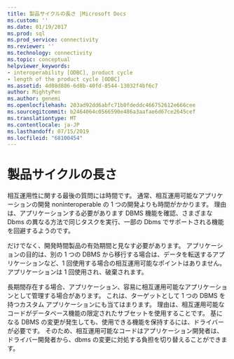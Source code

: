 ```yaml
---
title: 製品サイクルの長さ |Microsoft Docs
ms.custom: ''
ms.date: 01/19/2017
ms.prod: sql
ms.prod_service: connectivity
ms.reviewer: ''
ms.technology: connectivity
ms.topic: conceptual
helpviewer_keywords:
- interoperability [ODBC], product cycle
- length of the product cycle [ODBC]
ms.assetid: 4d08d886-6d8b-40fd-8544-13032f4bf6c7
author: MightyPen
ms.author: genemi
ms.openlocfilehash: 203ad92dd6abfc71b0fdeddc466752612e666cee
ms.sourcegitcommit: b2464064c0566590e486a3aafae6d67ce2645cef
ms.translationtype: MT
ms.contentlocale: ja-JP
ms.lasthandoff: 07/15/2019
ms.locfileid: "68100454"
---
```

# <a name="length-of-the-product-cycle"></a>製品サイクルの長さ
相互運用性に関する最後の質問には時間です。 通常、相互運用可能なアプリケーションの開発 noninteroperable の 1 つの開発よりも時間がかかります。 理由は、アプリケーションする必要があります DBMS 機能を確認、さまざまな Dbms の異なる方法で同じタスクを実行、一部の Dbms でサポートされる機能を回避するようのです。  
  
 だけでなく、開発時間製品の有効期間と見なす必要があります。 アプリケーションの目的は、別の 1 つの DBMS から移行する場合は、データを転送するアプリケーションなど、1 回使用する場合の相互運用可能なポイントはありません。 アプリケーションは 1 回使用され、破棄されます。  
  
 長期間存在する場合、アプリケーション、容易に相互運用可能なアプリケーションとして管理する場合があります。 これは、ターゲットとして 1 つの DBMS を持つカスタム アプリケーションにも当てはまります。 理由は、相互運用可能なコードがデータベース機能の限定されたサブセットを使用することです。 基になる DBMS の変更が発生しても、使用できる機能を保持するには、ドライバーが必要です。 そのため、相互運用可能なコードはアプリケーション開発者は、ドライバー開発者から、dbms の変更に対処する負担を切り替えることができます。
